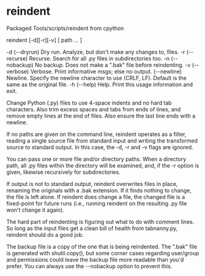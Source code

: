 # reindent
Packaged Tools/scripts/reindent from cpython

reindent [-d][-r][-v] [ path ... ]

-d (--dryrun)   Dry run.   Analyze, but don't make any changes to, files.
-r (--recurse)  Recurse.   Search for all .py files in subdirectories too.
-n (--nobackup) No backup. Does not make a ".bak" file before reindenting.
-v (--verbose)  Verbose.   Print informative msgs; else no output.
   (--newline)  Newline.   Specify the newline character to use (CRLF, LF).
                           Default is the same as the original file.
-h (--help)     Help.      Print this usage information and exit.

Change Python (.py) files to use 4-space indents and no hard tab characters.
Also trim excess spaces and tabs from ends of lines, and remove empty lines
at the end of files.  Also ensure the last line ends with a newline.

If no paths are given on the command line, reindent operates as a filter,
reading a single source file from standard input and writing the transformed
source to standard output.  In this case, the -d, -r and -v flags are
ignored.

You can pass one or more file and/or directory paths.  When a directory
path, all .py files within the directory will be examined, and, if the -r
option is given, likewise recursively for subdirectories.

If output is not to standard output, reindent overwrites files in place,
renaming the originals with a .bak extension.  If it finds nothing to
change, the file is left alone.  If reindent does change a file, the changed
file is a fixed-point for future runs (i.e., running reindent on the
resulting .py file won't change it again).

The hard part of reindenting is figuring out what to do with comment
lines.  So long as the input files get a clean bill of health from
tabnanny.py, reindent should do a good job.

The backup file is a copy of the one that is being reindented. The ".bak"
file is generated with shutil.copy(), but some corner cases regarding
user/group and permissions could leave the backup file more readable than
you'd prefer. You can always use the --nobackup option to prevent this.
